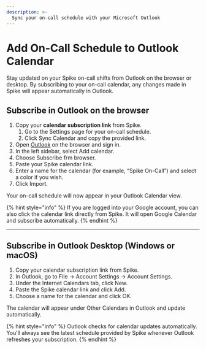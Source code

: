 ```yaml
---
description: >-
  Sync your on-call schedule with your Microsoft Outlook
---
```


# Add On-Call Schedule to Outlook Calendar
Stay updated on your Spike on-call shifts from Outlook on the browser or desktop. By subscribing to your on-call calendar, any changes made in Spike will appear automatically in Outlook.

## Subscribe in Outlook on the browser

1. Copy your **calendar subscription link** from Spike.
    1. Go to the Settings page for your on-call schedule.
    1. Click Sync Calendar and copy the provided link.
2. Open [Outlook](https://outlook.com) on the browser and sign in.
3. In the left sidebar, select Add calendar.
4. Choose Subscribe frm browser.
5. Paste your Spike calendar link.
6. Enter a name for the calendar (for example, “Spike On-Call”) and select a color if you wish.
7. Click Import.

Your on-call schedule will now appear in your Outlook Calendar view.

{% hint style="info" %}
If you are logged into your Google account, you can also click the calendar link directly from Spike. It will open Google Calendar and subscribe automatically.
{% endhint %}

---

## Subscribe in Outlook Desktop (Windows or macOS)

1. Copy your calendar subscription link from Spike.
2. In Outlook, go to File → Account Settings → Account Settings.
3. Under the Internet Calendars tab, click New.
4. Paste the Spike calendar link and click Add.
5. Choose a name for the calendar and click OK.

The calendar will appear under Other Calendars in Outlook and update automatically.

{% hint style="info" %}
Outlook checks for calendar updates automatically. You’ll always see the latest schedule provided by Spike whenever Outlook refreshes your subscription.
{% endhint %}